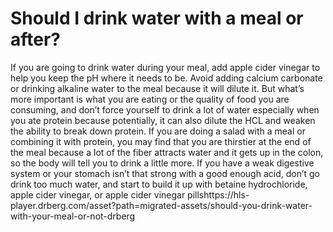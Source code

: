 # Should I drink water with a meal or after?

If you are going to drink water during your meal, add apple cider vinegar to help you keep the pH where it needs to be. Avoid adding calcium carbonate or drinking alkaline water to the meal because it will dilute it. But what’s more important is what you are eating or the quality of food you are consuming, and don’t force yourself to drink a lot of water especially when you ate protein because potentially, it can also dilute the HCL and weaken the ability to break down protein. If you are doing a salad with a meal or combining it with protein, you may find that you are thirstier at the end of the meal because a lot of the fiber attracts water and it gets up in the colon, so the body will tell you to drink a little more. If you have a weak digestive system or your stomach isn’t that strong with a good enough acid, don’t go drink too much water, and start to build it up with betaine hydrochloride, apple cider vinegar, or apple cider vinegar pillshttps://hls-player.drberg.com/asset?path=migrated-assets/should-you-drink-water-with-your-meal-or-not-drberg